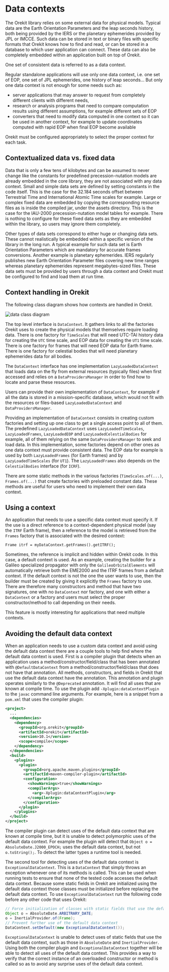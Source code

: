 <!--- Copyright 2002-2025 CS GROUP
  Licensed under the Apache License, Version 2.0 (the "License");
  you may not use this file except in compliance with the License.
  You may obtain a copy of the License at

    http://www.apache.org/licenses/LICENSE-2.0

  Unless required by applicable law or agreed to in writing, software
  distributed under the License is distributed on an "AS IS" BASIS,
  WITHOUT WARRANTIES OR CONDITIONS OF ANY KIND, either express or implied.
  See the License for the specific language governing permissions and
  limitations under the License.
-->

# Data contexts

The Orekit library relies on some external data for physical models. Typical data
are the Earth Orientation Parameters and the leap seconds history, both being
provided by the IERS or the planetary ephemerides provided by JPL or IMCCE. Such data
can be stored in text or binary files with specific formats that Orekit knows how to
find and read, or can be stored in a database to which user application can connect.
These data can also be completely embedded within an application built on top of Orekit.

One set of consistent data is referred to as a data context.

Regular standalone applications will use only one data context, i.e. one set of EOP,
one set of JPL ephemerides, one history of leap seconds... But only one data context
is not enough for some needs such as:

  - server applications that may answer to request from completely different clients
    with different needs,
  - research or analysis programs that need to compare computation results using
    different assumptions, for example different sets of EOP
  - converters that need to modify data computed in one context so it can be used in
    another context, for example to update coordinates computed with rapid EOP when
    final EOP become available

Orekit must be configured appropriately to select the proper context for each task.

## Contextualized data vs. fixed data

Data that is only a few tens of kilobytes and can be assumed to never change like
the constants for predefined precession-nutation models are already embedded in the core
library, they are not associated with any data context. Small and simple data sets are
defined by setting constants in the code itself. This is the case for the 32.184 seconds
offset between Terrestrial Time and International Atomic Time scales for example. Large
or complex fixed data are embedded by copying the corresponding resource files as is inside
the compiled jar, under the assets directory. This is the case for the IAU-2000
precession-nutation model tables for example. There is nothing to configure for these
fixed data sets as they are embedded within the library, so users may ignore them completely.

Other types of data sets correspond to either huge or changing data sets. These cannot
realistically be embedded within a specific version of the library in the long run. A
typical example for such data set is Earth Orientation Parameters which are mandatory for
accurate frames conversions. Another example is planetary ephemerides. IERS regularly
publishes new Earth Orientation Parameter files covering new time ranges whereas planetary
ephemerides represent megabytes-sized files. These data sets must be provided by users
through a data context and Orekit must be configured to find and load them at run time.

## Context handling in Orekit

The following class diagram shows how contexts are handled in Orekit.

![data class diagram](../images/design/data-context-class-diagram.png)

The top level interface is `DataContext`. It gathers links to all the factories Orekit uses
to create the physical models that themselves require loading data. There is one
factory for `TimeScales` that will need UTC-TAI history data for creating the `UTC` time
scale, and EOP data for creating the `UT1` time scale. There is one factory for frames
that will need EOP data for Earth frame. There is one factory for celestial bodies that
will need planetary ephemerides data for all bodies.

The `DataContext` interface has one implementation `LazyLoadedDataContext` that loads data
on the fly from external resources (typically files) when first accessed and relies on a
`DataProvidersManager` in order to find how to locate and parse these resources.

Users can provide their own implementation of `DataContext`, for example if all the data
is stored in a mission-specific database, which would not fit with the resources or
files-based `LazyLoadedDataContext` and `DataProvidersManager`.

Providing an implementation of `DataContext` consists in creating custom factories and
setting up one class to get a single access point to all of them. The predefined `LazyLoadedDataContext`
uses `LazyLoadedTimeScales`, `LazyLoadedFrames`, `LazyLoadedEOP` and `LazyLoadedCelestialBodies`
for example, all of them relying on the same `DataProvidersManager` to seek and load data. In
this implementation, some factories depend on other ones as one data context must provide
consistent data. The EOP data for example is used by both `LazyLoadedFrames` (for Earth frames)
and by `LazyLoadedTimeScales` (for `UT1`). The `LazyLoadedFrames` also depends on the `CelestialBodies`
interface (for `ICRF`).

There are some static methods in the various factories (`TimeScales.of(...)`, `Frames.of(...)`
that create factories with preloaded constant data. These methods are useful for
users who need to implement their own data context.

## Using a context

An application that needs to use a specific data context must specify it. If the use is
a direct reference to a context-dependent physical model (say the `ITRF` Earth frame), then
a reference to the model is retrieved from the `Frames` factory that is associated with
the desired context:

    Frame itrf = myDataContext.getFrames().getITRF();

Sometimes, the reference is implicit and hidden within Orekit code. In this case, a default
context is used. As an example, creating the builder for a Galileo specialized propagator with
only the `GalileoOrbitalElements` will automatically retrieve both the EME2000 and the ITRF
frames from a default context. If the default context is not the one the user wants to use,
then the builder must be created by giving it explicitly the `Frames` factory to use. There
are therefore many constructors and method that have two signatures, one with no `DataContext`
nor factory, and one with either a `DataContext` or a factory and users must select the
proper constructor/method to call depending on their needs.

This feature is mostly interesting for applications that need multiple contexts.

## Avoiding the default data context

When an application needs to use a custom data context and avoid using the default data
context there are a couple tools to help find where the default data context is used.
First is a compiler plugin that detects when an application uses a
method/constructor/field/class that has been annotated with `@DefaultDataContext` from a
method/constructor/field/class that does not have that annotation. All methods,
constructors, and fields in Orekit that use the default data context have the annotation.
This annotation and plugin operates similarly to the `@Deprecated` annotation. It will
find all uses that are known at compile time. To use the plugin add
`-Xplugin:dataContextPlugin` to the `javac` command line arguments. For example, here is a
snippet from a `pom.xml` that uses the compiler plugin:

```xml
<project>
  ...
  <dependencies>
    <dependency>
      <groupId>org.orekit</groupId>
      <artifactId>orekit</artifactId>
      <version>10.1</version>
      <scope>compile</scope>
    </dependency>
  </dependencies>
  <build>
    <plugins>
      <plugin>
        <groupId>org.apache.maven.plugins</groupId>
        <artifactId>maven-compiler-plugin</artifactId>
        <configuration>
          <showWarnings>true</showWarnings>
          <compilerArgs>
            <arg>-Xplugin:dataContextPlugin</arg>
          </compilerArgs>
        </configuration>
      </plugin>
    </plugins>
  </build>
</project>
```

The compiler plugin can detect uses of the default data context that are known at compile
time, but it is unable to detect polymorphic uses of the default data context. For example
the plugin will detect that `Object o = AbsoluteDate.J2000_EPOCH;` uses the default data
context, but not `o.toString();`. To detect the latter types a runtime tool is needed.

The second tool for detecting uses of the default data context is
`ExceptionalDataContext`. This is a `DataContext` that simply throws an exception whenever
one of its methods is called. This can be used when running tests to ensure that none of
the tested code accesses the default data context. Because some static fields in Orekit
are initialized using the default data context those classes must be initialized before
replacing the default data context. To use `ExceptionalDataContext` run the following code
before any other code that uses Orekit:

```java
// Force initialization of classes with static fields that use the default data context
Object o = AbsoluteDate.ARBITRARY_DATE;
o = InertialProvider.of(Frame);
// Prevent further use of the default data context
DataContext.setDefault(new ExceptionalDataContext());
```

`ExceptionalDataContext` is unable to detect uses of static fields that use the default
data context, such as those in `AbsoluteDate` and `InertialProvider`. Using both the
compiler plugin and `ExceptionalDataContext` together will be able to detect all uses of
the default data context. This provides a way to verify that the correct instance of an
overloaded constructor or method is called so as to avoid any surprise uses of the default
data context.
